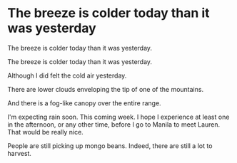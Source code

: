 # The breeze is colder today than it was yesterday

The breeze is colder today than it was yesterday.

The breeze is colder today than it was yesterday.

Although I did felt the cold air yesterday.

There are lower clouds enveloping the tip of one of the mountains.

And there is a fog-like canopy over the entire range.

I'm expecting rain soon. This coming week. I hope I experience at least one in the afternoon, or any other time, before I go to Manila to meet Lauren. That would be really nice.

People are still picking up mongo beans. Indeed, there are still a lot to harvest.

